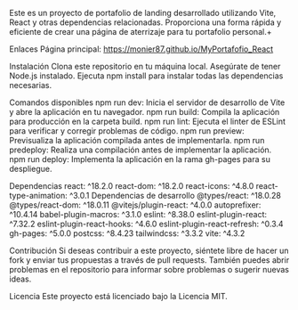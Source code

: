Este es un proyecto de portafolio de landing desarrollado utilizando Vite, React y otras dependencias relacionadas. Proporciona una forma rápida y eficiente de crear una página de aterrizaje para tu portafolio personal.+

Enlaces
Página principal: https://monier87.github.io/MyPortafofio_React

Instalación
Clona este repositorio en tu máquina local.
Asegúrate de tener Node.js instalado.
Ejecuta npm install para instalar todas las dependencias necesarias.

Comandos disponibles
npm run dev: Inicia el servidor de desarrollo de Vite y abre la aplicación en tu navegador.
npm run build: Compila la aplicación para producción en la carpeta build.
npm run lint: Ejecuta el linter de ESLint para verificar y corregir problemas de código.
npm run preview: Previsualiza la aplicación compilada antes de implementarla.
npm run predeploy: Realiza una compilación antes de implementar la aplicación.
npm run deploy: Implementa la aplicación en la rama gh-pages para su despliegue.

Dependencias
react: ^18.2.0
react-dom: ^18.2.0
react-icons: ^4.8.0
react-type-animation: ^3.0.1
Dependencias de desarrollo
@types/react: ^18.0.28
@types/react-dom: ^18.0.11
@vitejs/plugin-react: ^4.0.0
autoprefixer: ^10.4.14
babel-plugin-macros: ^3.1.0
eslint: ^8.38.0
eslint-plugin-react: ^7.32.2
eslint-plugin-react-hooks: ^4.6.0
eslint-plugin-react-refresh: ^0.3.4
gh-pages: ^5.0.0
postcss: ^8.4.23
tailwindcss: ^3.3.2
vite: ^4.3.2


Contribución
Si deseas contribuir a este proyecto, siéntete libre de hacer un fork y enviar tus propuestas a través de pull requests. También puedes abrir problemas en el repositorio para informar sobre problemas o sugerir nuevas ideas.


Licencia
Este proyecto está licenciado bajo la Licencia MIT.







